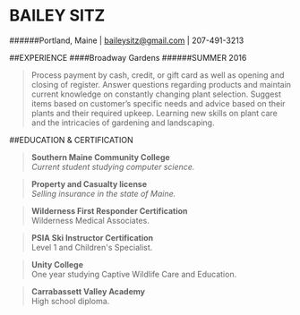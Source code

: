 # BAILEY SITZ
######Portland, Maine | baileysitz@gmail.com | 207-491-3213


##EXPERIENCE
####Broadway Gardens
######SUMMER 2016
>Process payment by cash, credit, or gift card as well as opening and closing of register. Answer questions regarding products and maintain current knowledge on constantly changing plant selection. Suggest items based on customer’s specific needs and advice based on their plants and their required upkeep. Learning new skills on plant care and the intricacies of gardening and landscaping.



##EDUCATION & CERTIFICATION
>**Southern Maine Community College**  
> _Current student studying computer science._

>**Property and Casualty license**  
> _Selling insurance in the state of Maine._ 

>**Wilderness First Responder Certification**  
>Wilderness Medical Associates. 

>**PSIA Ski Instructor Certification**  
>Level 1 and Children's Specialist. 

>**Unity College**  
> One year studying Captive Wildlife Care and Education.  

>**Carrabassett Valley Academy**  
> High school diploma.  
